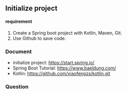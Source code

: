 ## Initialize project
#### requirement
1. Create a Spring boot project with Kotlin, Maven, Git.
2. Use Github to save code.

### Document
- initialize project: https://start.spring.io/
- Spring Boot Tutorial: https://www.baeldung.com/
- Kotlin: https://github.com/xiaofengzs/kotlin.git


### Question


